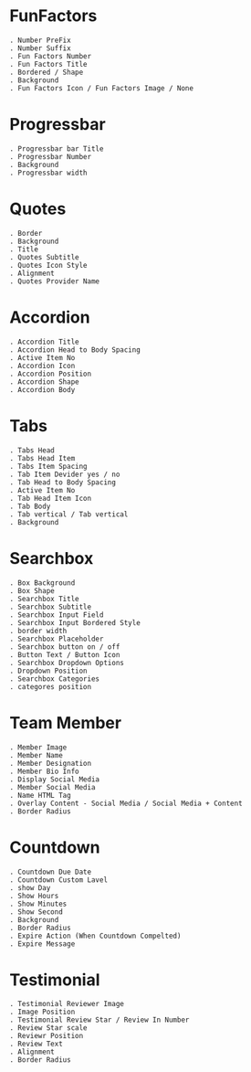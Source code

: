 FunFactors
=====================

	. Number PreFix
	. Number Suffix
	. Fun Factors Number
	. Fun Factors Title
	. Bordered / Shape
	. Background
	. Fun Factors Icon / Fun Factors Image / None

Progressbar
=========================
	
	. Progressbar bar Title
	. Progressbar Number
	. Background
	. Progressbar width

Quotes
========================

	. Border
	. Background
	. Title
	. Quotes Subtitle
	. Quotes Icon Style
	. Alignment
	. Quotes Provider Name

Accordion
==================
	
	. Accordion Title
	. Accordion Head to Body Spacing
	. Active Item No
	. Accordion Icon
	. Accordion Position
	. Accordion Shape
	. Accordion Body

Tabs
===================
	
	. Tabs Head
	. Tabs Head Item
	. Tabs Item Spacing
	. Tab Item Devider yes / no 
	. Tab Head to Body Spacing
	. Active Item No
	. Tab Head Item Icon 
	. Tab Body
	. Tab vertical / Tab vertical
	. Background


Searchbox
==================
	
	. Box Background
	. Box Shape
	. Searchbox Title
	. Searchbox Subtitle
	. Searchbox Input Field
	. Searchbox Input Bordered Style
	. border width
	. Searchbox Placeholder
	. Searchbox button on / off
	. Button Text / Button Icon 
	. Searchbox Dropdown Options
	. Dropdown Position
	. Searchbox Categories
	. categores position

Team Member
=================================

	. Member Image
	. Member Name
	. Member Designation
	. Member Bio Info
	. Display Social Media
	. Member Social Media
	. Name HTML Tag
	. Overlay Content - Social Media / Social Media + Content
	. Border Radius

Countdown
==============================
	. Countdown Due Date
	. Countdown Custom Lavel
	. show Day
	. Show Hours
	. Show Minutes
	. Show Second
	. Background
	. Border Radius
	. Expire Action (When Countdown Compelted)
	. Expire Message

Testimonial
=========================
	. Testimonial Reviewer Image
	. Image Position
	. Testimonial Review Star / Review In Number
	. Review Star scale
	. Reviewr Position
	. Review Text
	. Alignment
	. Border Radius










